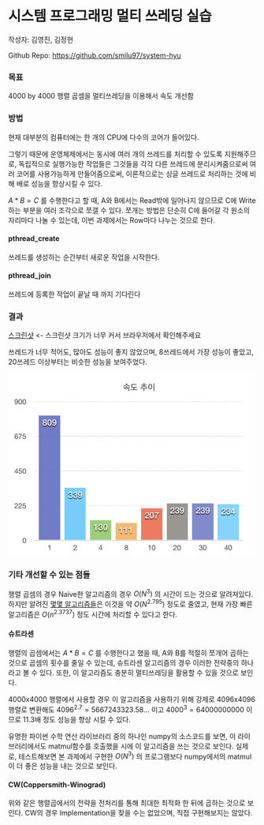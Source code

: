 # 시스템 프로그래밍 멀티 쓰레딩 실습

작성자: 김영진, 김정현

Github Repo: https://github.com/smilu97/system-hyu

### 목표

4000 by 4000 행렬 곱셈을 멀티쓰레딩을 이용해서 속도 개선함

### 방법

현재 대부분의 컴퓨터에는 한 개의 CPU에 다수의 코어가 들어있다.

그렇기 때문에 운영체제에서는 동시에 여러 개의 쓰레드를 처리할 수 있도록 지원해주므로, 독립적으로 실행가능한 작업들은 그것들을 각각 다른 쓰레드에 분리시켜줌으로써 여러 코어를 사용가능하게 만들어줌으로써, 이론적으로는 싱글 쓰레드로 처리하는 것에 비해 배로 성능을 향상시킬 수 있다.

$`A*B=C`$ 를 수행한다고 할 때, A와 B에서는 Read밖에 일어나지 않으므로 C에 Write하는 부분을 여러 조각으로 쪼갤 수 있다. 쪼개는 방법은 단순히 C에 들어갈 각 원소의 자리마다 나눌 수 있는데, 이번 과제에서는 Row마다 나누는 것으로 한다.

#### pthread_create

쓰레드를 생성하는 순간부터 새로운 작업을 시작한다.

#### pthread_join

쓰레드에 등록한 작업이 끝날 때 까지 기다린다

### 결과

[스크린샷](../static/screenshot.png) <- 스크린샷 크기가 너무 커서 브라우저에서 확인해주세요

쓰레드가 너무 적어도, 많아도 성능이 좋지 않았으며, 8쓰레드에서 가장 성능이 좋았고, 20쓰레드 이상부터는 비슷한 성능을 보여주었다.

![chart](../static/chart.png)

### 기타 개선할 수 있는 점들

행렬 곱셈의 경우 Naive한 알고리즘의 경우 $`O(N^3)`$ 의 시간이 드는 것으로 알려져있다. 하지만 알려진 [몇몇 알고리즘들](https://ko.wikipedia.org/wiki/슈트라센_알고리즘)은 이것을 약 $`O(N^{2.795})`$ 정도로 줄였고, 현재 가장 빠른 알고리즘은 $`O(n^{2.3737})`$ 정도 시간에 처리할 수 있다고 한다.

#### 슈트라센

행렬의 곱셈에서는 $`A * B = C`$ 를 수행한다고 했을 때, A와 B를 적절히 쪼개어 곱하는 것으로 곱셈의 횟수를 줄일 수 있는데, 슈트라센 알고리즘의 경우 이러한 전략중의 하나라고 볼 수 있다. 또한, 이 알고리즘도 충분히 멀티쓰레딩을 활용할 수 있을 것으로 보인다.

4000x4000 행렬에서 사용할 경우 이 알고리즘을 사용하기 위해 강제로 4096x4096행렬로 변환해도 $`4096^{2.7} = 5667243323.58...`$ 이고 $`4000^3=64000000000`$  이므로 11.3배 정도 성능을 향상 시킬 수 있다.

유명한 파이썬 수학 연산 라이브러리 중의 하나인 numpy의 소스코드를 보면, 이 라이브러리에서도 matmul함수를 호출했을 시에 이 알고리즘을 쓰는 것으로 보인다. 실제로, 테스트해보면 본 과제에서 구현한 $`O(N^3)`$ 의 프로그램보다 numpy에서의 matmul이 더 좋은 성능을 내는 것으로 보인다.

#### CW(Coppersmith-Winograd)

위와 같은 행렬곱에서의 전략을 전처리를 통해 최대한 최적화 한 뒤에 곱하는 것으로 보인다. CW의 경우 Implementation을 찾을 수는 없었으며, 직접 구현해보지는 않았다.